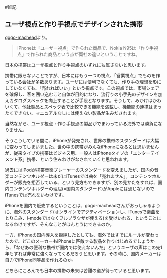 #雑記
## ユーザ視点と作り手視点でデザインされた携帯
[gogo-machead](http://ameblo.jp/gogo-machead/entry-10038768700.html)より。
> iPhoneは「ユーザー視点」で作られた商品で、Nokia N95は「作り手視点」で作られた商品という点が両社の違いということですね。

日本の携帯はユーザ視点と作り手視点のいずれにも属さないと思います。

携帯に限らないことですが、日本にはもう一つの視点、「営業視点」でものを作っている会社が多数あります。ユーザには便利でなくても、作り手の理想を形にしていなくても、「売れればいい」という視点です。この視点では、市場シェアを確保し、客を囲い込むこと自体が目的になり、流行りの小手先のデザインを加えカタログスペックを向上することが手段となります。そうして、みかけはかわいくて、他社製品とスペック表で比較できる機能を満載し、機能間の連携はまったくできない、マニュアルなしには使えない製品が生みだされます。

当然ながら、ユーザ視点・作り手視点の製品がでまわっている海外では勝負になりません。

そうこうしている間に、iPhoneが発売され、世界の携帯のスタンダードは大幅に変わってしまいました。世の中の携帯がみんなiPhoneになるとは思いませんが、従来タイプの携帯はビジネス用、一般人はiPhoneタイプの「エンターテイメント系」携帯、という住みわけがなされていくと思われます。

過去にはiPodが携帯音楽プレーヤーのスタンダードを変えましたが、国内の音楽コンテンツホルダーは未だにiTunesでは曲を「売れません」。コンテンツホルダーが販売を拒否している、という見方もできますが、別の見かたをすれば、国内コンテンツホルダーの理屈(=国内スタンダード)がAppleには通じないのでiTunesでは売れないわけです。

iPhoneを国内で販売するということは、gogo-macheadさんがおっしゃるように、海外のスタンダード(オンラインでアクティベーションし、ITunesで楽曲をとりこみ、i-modeではなくフルブラウザが使える)を受けいれる、ということになるわけですが、そんなことがほんとうにできるのか。

一方、iPhoneの国内導入を拒絶したとしても、海外ではすでにルールが変わったので、どこのメーカーもiPhoneに匹敵する製品を作りはじめるでしょうから、「なぜあの便利な携帯が国内では使えないんだ」というユーザの声はこの先1年もすれば非常に強くなってくるだろうと思います。その時に、国内メーカーは自力でiPhone同等品を作れるのか。

どちらにころんでも日本の携帯の未来は苦難の道が待っていると思います。
<!--  -->

